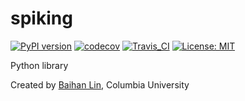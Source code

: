 # spiking

[![PyPI version](https://badge.fury.io/py/spiking.svg)](https://badge.fury.io/py/spiking)  [![codecov](https://codecov.io/gh/doerlbh/spiking/branch/main/graph/badge.svg?token=)](https://codecov.io/gh/doerlbh/spiking) [![Travis_CI](https://travis-ci.com/doerlbh/spiking.svg?token=&branch=main)](https://travis-ci.com/doerlbh/spiking) [![License: MIT](https://img.shields.io/badge/License-MIT-yellow.svg)](https://opensource.org/licenses/MIT)

Python library

Created by [Baihan Lin](www.baihan.nyc), Columbia University
